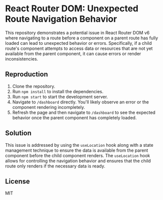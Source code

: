 # React Router DOM: Unexpected Route Navigation Behavior

This repository demonstrates a potential issue in React Router DOM v6 where navigating to a route before a component on a parent route has fully loaded can lead to unexpected behavior or errors.  Specifically, if a child route's component attempts to access data or resources that are not yet available from the parent component, it can cause errors or render inconsistencies.

## Reproduction

1. Clone the repository.
2. Run `npm install` to install the dependencies.
3. Run `npm start` to start the development server.
4. Navigate to `/dashboard` directly.  You'll likely observe an error or the component rendering incompletely.
5. Refresh the page and then navigate to `/dashboard` to see the expected behavior once the parent component has completely loaded.

## Solution

This issue is addressed by using the `useLocation` hook along with a state management technique to ensure the data is available from the parent component before the child component renders.  The `useLocation` hook allows for controlling the navigation behavior and ensures that the child route only renders if the necessary data is ready. 

## License

MIT